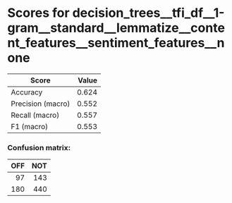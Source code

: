# Scores for decision_trees__tfi_df__1-gram__standard__lemmatize__content_features__sentiment_features__none
|      Score      |Value|
|-----------------|----:|
|Accuracy         |0.624|
|Precision (macro)|0.552|
|Recall (macro)   |0.557|
|F1 (macro)       |0.553|

### Confusion matrix:
|OFF|NOT|
|--:|--:|
| 97|143|
|180|440|
